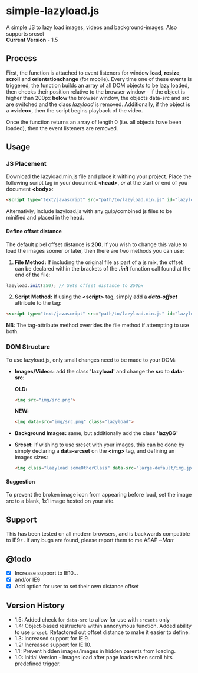 # simple-lazyload.js
A simple JS to lazy load images, videos and background-images. Also supports srcset <br>
**Current Version** - 1.5

## Process
First, the function is attached to event listeners for window **load**, **resize**, **scroll** and **orientationchange** (for mobile). Every time one of these events is triggered, the function builds an array of all DOM objects to be lazy loaded, then checks their position relative to the browser window - if the object is higher than 200px **below** the browser window, the objects data-src and src are switched and the class *lazyload* is removed. Additionally, if the object is a **\<video\>**, then the script begins playback of the video.

Once the function returns an array of length 0 (i.e. all objects have been loaded), then the event listeners are removed.

## Usage

### JS Placement
Download the lazyload.min.js file and place it withing your project. Place the following script tag in your document **\<head\>**, *or* at the start or end of you document **\<body\>**:
```html
<script type="text/javascript" src="path/to/lazyload.min.js" id="lazyloadjs"></script>
```
Alternativly, include lazyload.js with any gulp/combined js files to be minified and placed in the head.

#### Define offset distance
The default pixel offset distance is **200**. If you wish to change this value to load the images sooner or later, then there are two methods you can use:
 1. **File Method:** If including the original file as part of a js mix, the offset can be declared within the brackets of the ***.init*** function call found at the end of the file:
  ```js
  lazyload.init(250); // Sets offset distance to 250px
  ``` 
  
 2. **Script Method:** If using the **\<script\>** tag, simply add a ***data-offset*** attribute to the tag:
 ```html
 <script type="text/javascript" src="path/to/lazyload.min.js" id="lazyloadjs" data-offset="300"></script>
 ```
 **NB:** The tag-attribute method overrides the file method if attempting to use both.

### DOM Structure

To use lazyload.js, only small changes need to be made to your DOM:
- **Images/Videos:**
  add the class **'lazyload'** and change the **src** to **data-src**:
  
    **OLD:**
    ```html
    <img src="img/src.png">
    ```
    **NEW:**
    ```html
    <img data-src="img/src.png" class="lazyload">
    ```
    
- **Background Images:**
  same, but additionally add the class **'lazyBG'**
  
- **Srcset:**
  If wishing to use srcset with your images, this can be done by simply declaring a **data-srcset** on the **\<img\>** tag, and defining an images sizes:
  
  ```html
  <img class="lazyload someOtherClass" data-src="large-default/img.jpg" data-srcset="small/img.jpg 400w, medium/img.jpg 800w, large-default/img.jpg 1200w" sizes="(-webkit-min-device-pixel-ratio: 2) 50vw, (min-resolution: 192dpi) 50vw, (min-resolution: 2dppx) 50vw, (-webkit-min-device-pixel-ratio: 3) 33.33vw, (min-resolution: 288dpi) 33.33vw, (min-resolution: 3dppx) 33.33vw" alt="Alt Text">
  ```
#### Suggestion
To prevent the broken image icon from appearing before load, set the image src to a blank, 1x1 image hosted on your site. 

## Support
This has been tested on all modern browsers, and is backwards compatible to IE9+. If any bugs are found, please report them to me ASAP *~Matt*

## @todo
- [X] Increase support to IE10...
- [X] and/or IE9
- [X] Add option for user to set their own distance offset

## Version History
- 1.5: Added check for `data-src` to allow for use with `srcsets` only
- 1.4: Object-based restructure within annonymous function. Added ability to use `srcset`. Refactored out offset distance to make it easier to define.
- 1.3: Increased support for IE 9.
- 1.2: Increased support for IE 10.
- 1.1: Prevent hidden images/images in hidden parents from loading.
- 1.0: Initial Version - Images load after page loads when scroll hits predefined trigger.
